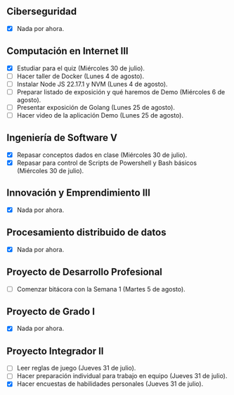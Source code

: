 ## Ciberseguridad

- [x] Nada por ahora.

## Computación en Internet III

- [x] Estudiar para el quiz (Miércoles 30 de julio).
- [ ] Hacer taller de Docker (Lunes 4 de agosto).
- [ ] Instalar Node JS 22.17.1 y NVM (Lunes 4 de agosto).
- [ ] Preparar listado de exposición y qué haremos de Demo (Miércoles 6 de agosto).
- [ ] Presentar exposición de Golang (Lunes 25 de agosto).
- [ ] Hacer video de la aplicación Demo (Lunes 25 de agosto).

## Ingeniería de Software V

- [x] Repasar conceptos dados en clase (Miércoles 30 de julio).
- [x] Repasar para control de Scripts de Powershell y Bash básicos (Miércoles 30 de julio).

## Innovación y Emprendimiento III

- [x] Nada por ahora.

## Procesamiento distribuido de datos

- [x] Nada por ahora.

## Proyecto de Desarrollo Profesional

- [ ] Comenzar bitácora con la Semana 1 (Martes 5 de agosto).

## Proyecto de Grado I

- [x] Nada por ahora.

## Proyecto Integrador II

- [ ] Leer reglas de juego (Jueves 31 de julio).
- [ ] Hacer preparación individual para trabajo en equipo (Jueves 31 de julio).
- [x] Hacer encuestas de habilidades personales (Jueves 31 de julio).
